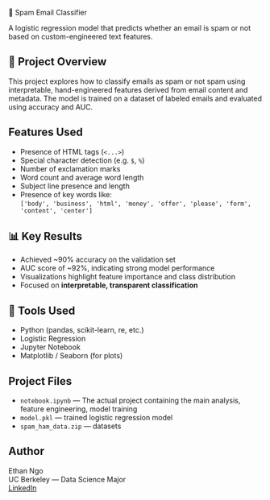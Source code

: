 📨 Spam Email Classifier

A logistic regression model that predicts whether an email is spam or not based on custom-engineered text features.

## 📌 Project Overview

This project explores how to classify emails as spam or not spam using interpretable, hand-engineered features derived from email content and metadata. The model is trained on a dataset of labeled emails and evaluated using accuracy and AUC.

## Features Used

- Presence of HTML tags (`<...>`)
- Special character detection (e.g. `$`, `%`)
- Number of exclamation marks
- Word count and average word length
- Subject line presence and length
- Presence of key words like:  
  `['body', 'business', 'html', 'money', 'offer', 'please', 'form', 'content', 'center']`

## 📊 Key Results

- Achieved ~90% accuracy on the validation set
- AUC score of ~92%, indicating strong model performance
- Visualizations highlight feature importance and class distribution
- Focused on **interpretable, transparent classification**

## 🧠 Tools Used

- Python (pandas, scikit-learn, re, etc.)
- Logistic Regression
- Jupyter Notebook
- Matplotlib / Seaborn (for plots)

## Project Files

- `notebook.ipynb` — The actual project containing the main analysis, feature engineering, model training
- `model.pkl` — trained logistic regression model
- `spam_ham_data.zip` — datasets


## Author

Ethan Ngo  
UC Berkeley — Data Science Major  
[LinkedIn](https://www.linkedin.com/in/ethngo7)
